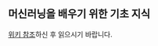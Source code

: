 ## 머신러닝을 배우기 위한 기초 지식

[위키 참조](https://github.com/steve2972/DDM_DL_Study/wiki/기계학습이란%3F)하신 후 읽으시기 바랍니다.
